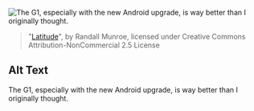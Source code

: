 ![The G1, especially with the new Android upgrade, is way better than I originally thought.](https://imgs.xkcd.com/comics/latitude.png)
> "[Latitude](https://xkcd.com/596/)", by Randall Munroe, licensed under Creative Commons Attribution-NonCommercial 2.5 License

## Alt Text
The G1, especially with the new Android upgrade, is way better than I originally thought.

